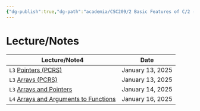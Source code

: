 ```yaml
---
{"dg-publish":true,"dg-path":"academia/CSC209/2 Basic Features of C/2 - Basic Features of C.md","permalink":"/academia/csc-209/2-basic-features-of-c/2-basic-features-of-c/","tags":["module","university","cs"],"created":"2025-01-17T20:53:53.373-05:00","updated":"2025-01-17T20:54:02.168-05:00"}
---
```



# Lecture/Notes

<div><table class="dataview table-view-table"><thead class="table-view-thead"><tr class="table-view-tr-header"><th class="table-view-th"><span>Lecture/Note</span><span class="dataview small-text">4</span></th><th class="table-view-th"><span>Date</span></th></tr></thead><tbody class="table-view-tbody"><tr><td><span> <code>L3</code> <a data-tooltip-position="top" aria-label="100 Academia/CSC209/1 Fundamental Concepts/Pointers (PCRS).md" data-href="100 Academia/CSC209/1 Fundamental Concepts/Pointers (PCRS).md" href="100 Academia/CSC209/1 Fundamental Concepts/Pointers (PCRS).md" class="internal-link" target="_blank" rel="noopener nofollow">Pointers (PCRS)</a></span></td><td>January 13, 2025</td></tr><tr><td><span> <code>L3</code> <a data-tooltip-position="top" aria-label="100 Academia/CSC209/1 Fundamental Concepts/Arrays (PCRS).md" data-href="100 Academia/CSC209/1 Fundamental Concepts/Arrays (PCRS).md" href="100 Academia/CSC209/1 Fundamental Concepts/Arrays (PCRS).md" class="internal-link" target="_blank" rel="noopener nofollow">Arrays (PCRS)</a></span></td><td>January 13, 2025</td></tr><tr><td><span> <code>L3</code> <a data-tooltip-position="top" aria-label="100 Academia/CSC209/1 Fundamental Concepts/Arrays and Pointers.md" data-href="100 Academia/CSC209/1 Fundamental Concepts/Arrays and Pointers.md" href="100 Academia/CSC209/1 Fundamental Concepts/Arrays and Pointers.md" class="internal-link" target="_blank" rel="noopener nofollow">Arrays and Pointers</a></span></td><td>January 14, 2025</td></tr><tr><td><span> <code>L4</code> <a data-tooltip-position="top" aria-label="100 Academia/CSC209/2 Basic Features of C/Arrays and Arguments to Functions.md" data-href="100 Academia/CSC209/2 Basic Features of C/Arrays and Arguments to Functions.md" href="100 Academia/CSC209/2 Basic Features of C/Arrays and Arguments to Functions.md" class="internal-link" target="_blank" rel="noopener nofollow">Arrays and Arguments to Functions</a></span></td><td>January 16, 2025</td></tr></tbody></table></div>
